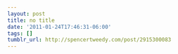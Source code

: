```yaml
---
layout: post
title: no title
date: '2011-01-24T17:46:31-06:00'
tags: []
tumblr_url: http://spencertweedy.com/post/2915300083
---
```

